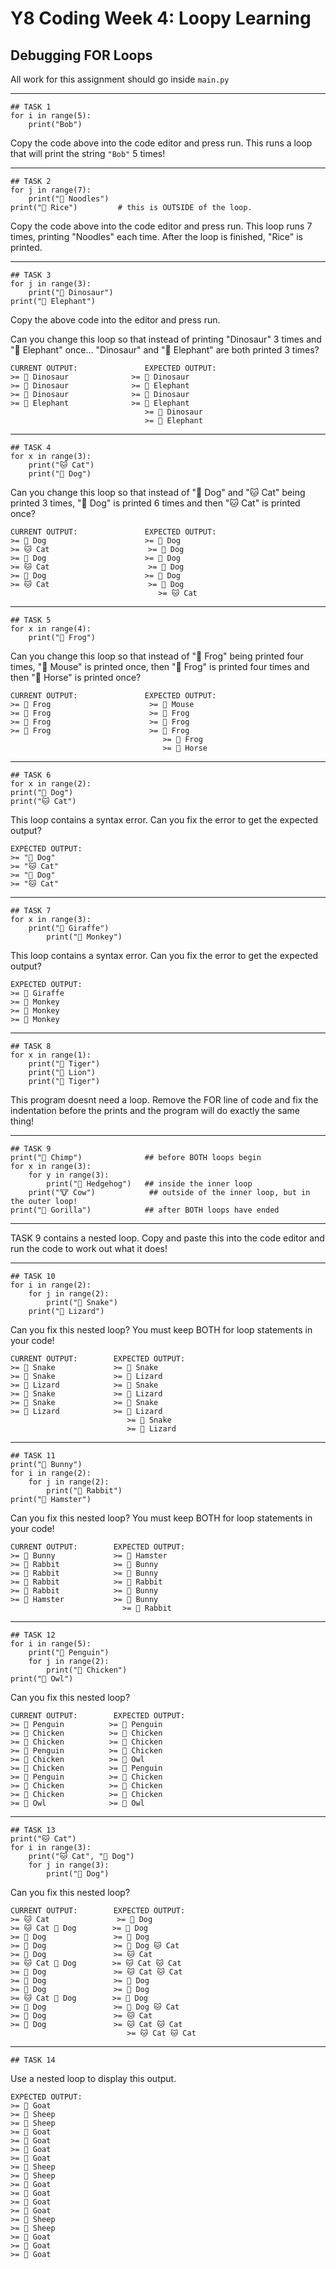 # Y8 Coding Week 4: Loopy Learning

## Debugging FOR Loops

 All work for this assignment should go inside `main.py`

---	
	
	## TASK 1
	for i in range(5):	
	    print("Bob")
	
Copy the code above into the code editor and press run. This runs a loop that will print the string `"Bob"` 5 times!

---	
	
	## TASK 2
	for j in range(7):	
	    print("🍜 Noodles")
	print("🍚 Rice")         # this is OUTSIDE of the loop.
	
Copy the code above into the code editor and press run. This loop runs 7 times, printing "Noodles" each time. After the loop is finished, "Rice" is printed.

---	
	
	## TASK 3
	for j in range(3):	
	    print("🦖 Dinosaur")
	print("🐘 Elephant")   
	
Copy the above code into the editor and press run.

Can you change this loop so that instead of printing "Dinosaur" 3 times and "🐘 Elephant" once... "Dinosaur" and "🐘 Elephant" are both printed 3 times?
	
	CURRENT OUTPUT:               EXPECTED OUTPUT:
	>= 🦖 Dinosaur              >= 🦖 Dinosaur
	>= 🦖 Dinosaur              >= 🐘 Elephant
	>= 🦖 Dinosaur              >= 🦖 Dinosaur
	>= 🐘 Elephant              >= 🐘 Elephant
	                              >= 🦖 Dinosaur
	                              >= 🐘 Elephant
	
---	
	
	## TASK 4
	for x in range(3):	
	    print("🐱 Cat")
	    print("🐶 Dog")   
	
Can you change this loop so that instead of "🐶 Dog" and "🐱 Cat" being printed 3 times, "🐶 Dog" is printed 6 times and then "🐱 Cat" is printed once?
	
	CURRENT OUTPUT:               EXPECTED OUTPUT:
	>= 🐶 Dog                      >= 🐶 Dog
	>= 🐱 Cat                      >= 🐶 Dog
	>= 🐶 Dog                      >= 🐶 Dog
	>= 🐱 Cat                      >= 🐶 Dog
	>= 🐶 Dog                      >= 🐶 Dog
	>= 🐱 Cat                      >= 🐶 Dog
									 >= 🐱 Cat
	
---	
	
	## TASK 5
	for x in range(4):	
	    print("🐸 Frog")
	
Can you change this loop so that instead of "🐸 Frog" being printed four times, "🐁 Mouse" is printed once, then "🐸 Frog" is printed four times and then "🐎 Horse" is printed once?
	
	CURRENT OUTPUT:               EXPECTED OUTPUT:
	>= 🐸 Frog                      >= 🐁 Mouse
	>= 🐸 Frog                      >= 🐸 Frog
	>= 🐸 Frog                      >= 🐸 Frog
	>= 🐸 Frog                      >= 🐸 Frog
	                                  >= 🐸 Frog
	                                  >= 🐎 Horse
	
---	
	
	## TASK 6
	for x in range(2):	
	print("🐶 Dog")
	print("🐱 Cat")
	
This loop contains a syntax error. Can you fix the error to get the expected output?
	
	EXPECTED OUTPUT:
	>= "🐶 Dog"
	>= "🐱 Cat"
	>= "🐶 Dog"
	>= "🐱 Cat"
	
---	
	
	## TASK 7
	for x in range(3):	
	    print("🦒 Giraffe")
	        print("🐒 Monkey")
	
This loop contains a syntax error. Can you fix the error to get the expected output?
	
	EXPECTED OUTPUT:
	>= 🦒 Giraffe
	>= 🐒 Monkey
	>= 🐒 Monkey
	>= 🐒 Monkey
	
---	
	
	## TASK 8
	for x in range(1):	
	    print("🐯 Tiger")
	    print("🦁 Lion")
	    print("🐯 Tiger")
	
This program doesnt need a loop. Remove the FOR line of code and fix the indentation before the prints and the program will do exactly the same thing!

---	
	
	## TASK 9
	print("🙈 Chimp")              ## before BOTH loops begin
	for x in range(3):	
	    for y in range(3):	
	        print("🦔 Hedgehog")   ## inside the inner loop
	    print("🐮 Cow")            ## outside of the inner loop, but in the outer loop!
	print("🦍 Gorilla")            ## after BOTH loops have ended
	

---

TASK 9 contains a nested loop. Copy and paste this into the code editor and run the code to work out what it does!

---	
	
	## TASK 10
	for i in range(2):	
	    for j in range(2):	
	        print("🐍 Snake")
	    print("🦎 Lizard")
	
Can you fix this nested loop? You must keep BOTH for loop statements in your code!
	
	CURRENT OUTPUT:        EXPECTED OUTPUT:
	>= 🐍 Snake             >= 🐍 Snake
	>= 🐍 Snake             >= 🦎 Lizard
	>= 🦎 Lizard            >= 🐍 Snake
	>= 🐍 Snake             >= 🦎 Lizard
	>= 🐍 Snake             >= 🐍 Snake
	>= 🦎 Lizard            >= 🦎 Lizard
	                          >= 🐍 Snake
	                          >= 🦎 Lizard
	
---	
	
	## TASK 11
	print("🐇 Bunny")
	for i in range(2):	
	    for j in range(2):	
	        print("🐰 Rabbit")
	print("🐹 Hamster")
	
Can you fix this nested loop? You must keep BOTH for loop statements in your code!
	
	CURRENT OUTPUT:        EXPECTED OUTPUT:
	>= 🐇 Bunny             >= 🐹 Hamster
	>= 🐰 Rabbit            >= 🐇 Bunny
	>= 🐰 Rabbit            >= 🐇 Bunny
	>= 🐰 Rabbit            >= 🐰 Rabbit
	>= 🐰 Rabbit            >= 🐇 Bunny
	>= 🐹 Hamster           >= 🐇 Bunny
	                         >= 🐰 Rabbit
	
---	
	
	## TASK 12
	for i in range(5):	
	    print("🐧 Penguin")   
	    for j in range(2):	
	        print("🐔 Chicken")
	print("🦉 Owl")
	
Can you fix this nested loop?
	
	CURRENT OUTPUT:        EXPECTED OUTPUT:
	>= 🐧 Penguin          >= 🐧 Penguin
	>= 🐔 Chicken          >= 🐔 Chicken
	>= 🐔 Chicken          >= 🐔 Chicken
	>= 🐧 Penguin          >= 🐔 Chicken
	>= 🐔 Chicken          >= 🦉 Owl
	>= 🐔 Chicken          >= 🐧 Penguin
	>= 🐧 Penguin          >= 🐔 Chicken
	>= 🐔 Chicken          >= 🐔 Chicken
	>= 🐔 Chicken          >= 🐔 Chicken
	>= 🦉 Owl              >= 🦉 Owl
	
---	
	
	## TASK 13
	print("🐱 Cat")
	for i in range(3):	
	    print("🐱 Cat", "🐶 Dog")   
	    for j in range(3):	
	        print("🐶 Dog")
	
Can you fix this nested loop?
	
	CURRENT OUTPUT:        EXPECTED OUTPUT:
	>= 🐱 Cat               >= 🐶 Dog
	>= 🐱 Cat 🐶 Dog        >= 🐶 Dog
	>= 🐶 Dog               >= 🐶 Dog
	>= 🐶 Dog               >= 🐶 Dog 🐱 Cat
	>= 🐶 Dog               >= 🐱 Cat
	>= 🐱 Cat 🐶 Dog        >= 🐱 Cat 🐱 Cat
	>= 🐶 Dog               >= 🐱 Cat 🐱 Cat
	>= 🐶 Dog               >= 🐶 Dog
	>= 🐶 Dog               >= 🐶 Dog
	>= 🐱 Cat 🐶 Dog        >= 🐶 Dog
	>= 🐶 Dog               >= 🐶 Dog 🐱 Cat
	>= 🐶 Dog               >= 🐱 Cat
	>= 🐶 Dog               >= 🐱 Cat 🐱 Cat
	                          >= 🐱 Cat 🐱 Cat
	
---	
	
	## TASK 14
	
Use a nested loop to display this output.
	
	EXPECTED OUTPUT:
	>= 🐐 Goat
	>= 🐑 Sheep
	>= 🐑 Sheep
	>= 🐐 Goat
	>= 🐐 Goat
	>= 🐐 Goat
	>= 🐐 Goat
	>= 🐑 Sheep
	>= 🐑 Sheep
	>= 🐐 Goat
	>= 🐐 Goat
	>= 🐐 Goat
	>= 🐐 Goat
	>= 🐑 Sheep
	>= 🐑 Sheep
	>= 🐐 Goat
	>= 🐐 Goat
	>= 🐐 Goat
	